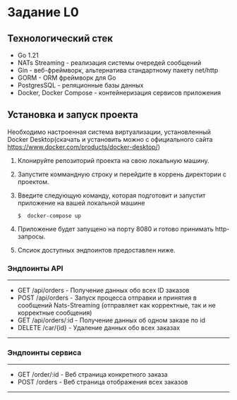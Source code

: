 # Задание L0

## Технологический стек
- Go 1.21
- NATs Streaming - реализация системы очередей сообщений
- Gin - веб-фреймворк, альтернатива стандартному пакету net/http
- GORM - ORM фреймворк для Go
- PostgresSQL - реляционные базы данных
- Docker, Docker Compose - контейнеризация сервисов приложения

## Установка и запуск проекта

Необходимо настроенная система виртуализации, установленный Docker Desktop(скачать и установить можно с официального сайта https://www.docker.com/products/docker-desktop/)

1. Клонируйте репозиторий проекта на свою локальную машину.
2. Запустите коммандную строку и перейдите в коррень директории с проектом.
3. Введите следующую команду, которая подготовит и запустит приложение на вашей локальной машине

   ```
   $  docker-compose up
   ```
4. Приложение будет запущено на порту 8080 и готово принимать http-запросы.
5. Спсиок доступных эндпоинтов предоставлен ниже.

### Эндпоинты API
---
- GET    /api/orders - Получение данных обо всех ID заказов
- POST   /api/orders - Запуск процесса отправки и принятия в сообщений Nats-Streaming (отправляет как корректные, так и не корректные сообщения)
- GET    /api/orders/:id - Получение данных об одном заказе по id
- DELETE /car/{id} - Удаление данных обо всех заказах
---
### Эндпоинты сервиса
---
- GET    /order/:id - Веб страница конкретного заказа
- POST   /orders - Веб страница отображения всех заказов
---
